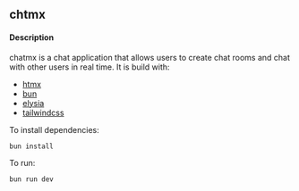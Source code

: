 ## chtmx

#### Description
chatmx is a chat application that allows users to create chat rooms and chat with other users in real time. It is build with:
- [htmx](https://htmx.org/)
- [bun](https://bun.sh/)
- [elysia](https://elysiajs.com/)
- [tailwindcss](https://tailwindcss.com/) 

To install dependencies:

```bash
bun install
```

To run:

```bash
bun run dev
```
